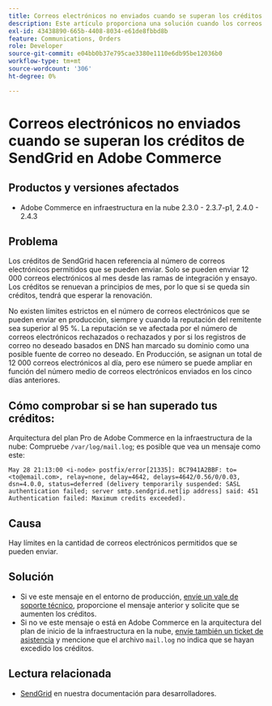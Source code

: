 ```yaml
---
title: Correos electrónicos no enviados cuando se superan los créditos de SendGrid en Adobe Commerce
description: Este artículo proporciona una solución cuando los correos electrónicos no se envían porque ha superado el límite de créditos de SendGrid en Adobe Commerce.
exl-id: 43438890-665b-4408-8034-e61de8fbbd8b
feature: Communications, Orders
role: Developer
source-git-commit: e04bb0b37e795cae3380e1110e6db95be12036b0
workflow-type: tm+mt
source-wordcount: '306'
ht-degree: 0%

---
```


# Correos electrónicos no enviados cuando se superan los créditos de SendGrid en Adobe Commerce

## Productos y versiones afectados

* Adobe Commerce en infraestructura en la nube 2.3.0 - 2.3.7-p1, 2.4.0 - 2.4.3

## Problema

Los créditos de SendGrid hacen referencia al número de correos electrónicos permitidos que se pueden enviar. Solo se pueden enviar 12 000 correos electrónicos al mes desde las ramas de integración y ensayo. Los créditos se renuevan a principios de mes, por lo que si se queda sin créditos, tendrá que esperar la renovación.

No existen límites estrictos en el número de correos electrónicos que se pueden enviar en producción, siempre y cuando la reputación del remitente sea superior al 95 %. La reputación se ve afectada por el número de correos electrónicos rechazados o rechazados y por si los registros de correo no deseado basados en DNS han marcado su dominio como una posible fuente de correo no deseado. En Producción, se asignan un total de 12 000 correos electrónicos al día, pero ese número se puede ampliar en función del número medio de correos electrónicos enviados en los cinco días anteriores.

## Cómo comprobar si se han superado tus créditos:

Arquitectura del plan Pro de Adobe Commerce en la infraestructura de la nube: Compruebe `/var/log/mail.log`; es posible que vea un mensaje como este:

`May 28 21:13:00 <i-node> postfix/error[21335]: BC7941A2BBF: to=<to@email.com>, relay=none, delay=4642, delays=4642/0.56/0/0.03, dsn=4.0.0, status=deferred (delivery temporarily suspended: SASL authentication failed; server smtp.sendgrid.net[ip address] said: 451 Authentication failed: Maximum credits exceeded).`

## Causa

Hay límites en la cantidad de correos electrónicos permitidos que se pueden enviar.

## Solución

* Si ve este mensaje en el entorno de producción, [envíe un vale de soporte técnico](/help/help-center-guide/help-center/magento-help-center-user-guide.md#submit-ticket), proporcione el mensaje anterior y solicite que se aumenten los créditos.
* Si no ve este mensaje o está en Adobe Commerce en la arquitectura del plan de inicio de la infraestructura en la nube, [envíe también un ticket de asistencia](/help/help-center-guide/help-center/magento-help-center-user-guide.md#submit-ticket) y mencione que el archivo `mail.log` no indica que se hayan excedido los créditos.

## Lectura relacionada

* [SendGrid](https://devdocs.magento.com/cloud/project/sendgrid.html) en nuestra documentación para desarrolladores.

